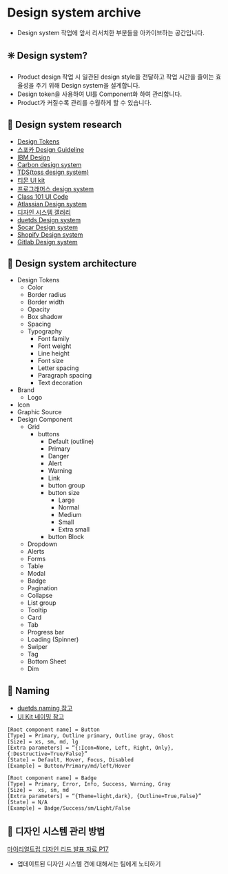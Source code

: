 # Design system archive
- Design system 작업에 앞서 리서치한 부분들을 아카이브하는 공간입니다.

## :eight_spoked_asterisk: Design system?
- Product design 작업 시 일관된 design style을 전달하고 작업 시간을 줄이는 효율성을 주기 위해 Design system을 설계합니다.
- Design token을 사용하여 UI를 Component화 하여 관리합니다.
- Product가 커질수록 관리를 수월하게 할 수 있습니다.

## :open_file_folder: Design system research
- <a href="https://www.lightningdesignsystem.com/design-tokens/#category-color" target="_blank">Design Tokens</a>
- <a href="https://bi.spoqa.com/" target="_blank">스포카 Design Guideline</a>
- <a href="https://www.ibm.com/design/" target="_blank">IBM Design</a>
- <a href="https://carbondesignsystem.com/" target="_blank">Carbon design system</a>
- <a href="https://blog.toss.im/article/toss-designer-interview" target="_blank">TDS(toss design system)</a>
- <a href="https://brunch.co.kr/@creative/105" target="_blank">티몬 UI kit</a>
- <a href="https://programmers.co.kr/design/components" target="_blank">프로그래머스 design system</a>
- <a href="https://ui.class101.dev/" target="_blank">Class 101 UI Code</a>
- <a href="https://atlassian.design/" target="_blank">Atlassian Design system</a>
- <a href="https://designsystemsrepo.com/design-systems/" target="_blank">디자인 시스템 갤러리</a>
- <a href="https://www.duetds.com/" target="_blank">duetds Design system</a>
- <a href="https://socarframe.socar.kr/8bb3aba4a/p/480a5e-introduction" target="_blank">Socar Design system</a>
- <a href="https://polaris.shopify.com/" target="_blank">Shopify Design system</a>
- <a href="https://design.gitlab.com/" target="_blank">Gitlab Design system</a>

## :diamond_shape_with_a_dot_inside: Design system architecture

- Design Tokens
  - Color
  - Border radius 
  - Border width
  - Opacity
  - Box shadow
  - Spacing
  - Typography
    - Font family
    - Font weight
    - Line height
    - Font size
    - Letter spacing
    - Paragraph spacing
    - Text decoration
- Brand
  - Logo
- Icon
- Graphic Source
- Design Component
  - Grid
    - buttons
      - Default (outline)
      - Primary
      - Danger
      - Alert
      - Warning
      - Link
      - button group
      - button size
        - Large
        - Normal
        - Medium
        - Small
        - Extra small
      - button Block
  - Dropdown
  - Alerts
  - Forms
  - Table
  - Modal
  - Badge
  - Pagination
  - Collapse
  - List group
  - Tooltip
  - Card
  - Tab
  - Progress bar
  - Loading (Spinner) 
  - Swiper
  - Tag
  - Bottom Sheet
  - Dim

## :lips: Naming
- <a href="https://www.duetds.com/naming/" target="_blank">duetds naming 참고</a>
- <a href="https://www.figma.com/community/file/1108679668074690379" target="_blank">UI Kit 네이밍 참고</a>

```
[Root component name] = Button
[Type] = Primary, Outline primary, Outline gray, Ghost
[Size] = xs, sm, md, lg
[Extra parameters] = “{:Icon=None, Left, Right, Only}, {:Destructive=True/False}”
[State] = Default, Hover, Focus, Disabled
[Example] = Button/Primary/md/left/Hover
```

```
[Root component name] = Badge
[Type] = Primary, Error, Info, Success, Warning, Gray
[Size] =  xs, sm, md
[Extra parameters] = “{Theme=light,dark}, {Outline=True,False}”
[State] = N/A
[Example] = Badge/Success/sm/Light/False
```

## :speech_balloon: 디자인 시스템 관리 방법
<a href="https://www.slideshare.net/NaverEngineering/ss-238530809">마이리얼트립 디자인 리드 발표 자료 P17</a>
- 업데이트된 디자인 시스템 건에 대해서는 팀에게 노티하기